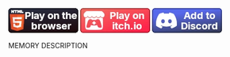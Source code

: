 <div style="display:none"><!-- Meta Data -->
<meta name="cover-image" content="/static/assets/games/quiz/discord2.png">
<meta name="short-description" content="A multiplayer lobby-based Quiz game made in the Blazium Engine.">
<meta name="game-name" content="Project Quiz">
</div>

<div>
<a href="https://quiz.blazium.app" target="_blank">
<img src="/static/assets/buttons/web_button.webp" class="indiedb"></a>
<a href="https://blaziumengine.itch.io/project-quiz" target="_blank">
<img src="/static/assets/buttons/itchio_button.webp" class="indiedb"></a>
<a href="https://discord.com/oauth2/authorize?client_id=1356627698448859238" target="_blank">
<img src="/static/assets/buttons/discord_button.webp" class="indiedb"></a>
<!-- <iframe style="min-height:190px" src="https://store.steampowered.com/widget/3418850"></iframe> -->
</div>

MEMORY DESCRIPTION
